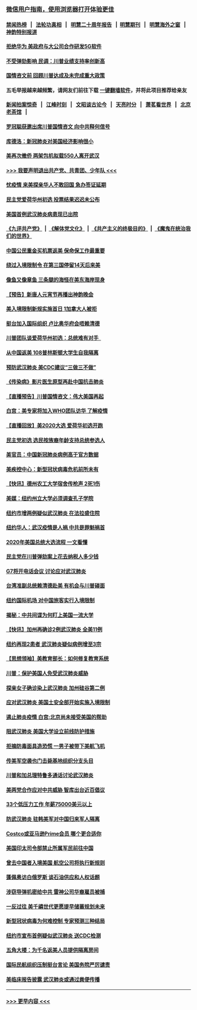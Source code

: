 ### [微信用户指南，使用浏览器打开体验更佳](https://github.com/gfw-breaker/banned-news1/blob/master/indexes/wechat-guide.md?t=0)
#### [禁闻热榜](热点新闻.md?t=0)  &nbsp;&nbsp;|&nbsp;&nbsp; [法轮功真相](https://github.com/gfw-breaker/truth/blob/master/README.md?t=0) &nbsp;&nbsp;|&nbsp;&nbsp; [明慧二十周年报告](https://github.com/gfw-breaker/mh-reports/blob/master/README.md?t=0) &nbsp;&nbsp;|&nbsp;&nbsp;[明慧期刊](https://github.com/gfw-breaker/mh-qikan) &nbsp;&nbsp;|&nbsp;&nbsp; [明慧海外之窗](https://github.com/gfw-breaker/mh-news/blob/master/README.md?t=0) &nbsp;&nbsp;|&nbsp;&nbsp; [神韵特别报道](https://github.com/gfw-breaker/mh-news/blob/master/shenyun.md?t=0)
#### [拒绝华为 美政府与大公司合作研发5G软件](../pages/nsc412/n11844625.md?t=02050544) 
#### [不受弹劾影响 民调：川普业绩支持率创新高](../pages/nsc412/n11844622.md?t=02050544) 
#### [国情咨文前 回顾川普达成及未完成重大政策](../pages/nsc412/n11844581.md?t=02050544) 
#### 五毛举报越来越频繁，请网友们前往下载 [一键翻墙软件](https://github.com/gfw-breaker/ssr-accounts)，并将此项目推荐给亲友
#### [新闻拍案惊奇](https://github.com/gfw-breaker/banned-news1/blob/master/pages/link4.md) &nbsp;&nbsp;|&nbsp;&nbsp; [江峰时刻](https://github.com/gfw-breaker/banned-news1/blob/master/pages/link4.md) &nbsp;&nbsp;|&nbsp;&nbsp; [文昭谈古论今](https://github.com/gfw-breaker/banned-news1/blob/master/pages/link4.md) &nbsp;&nbsp;|&nbsp;&nbsp; [天亮时分](https://github.com/gfw-breaker/banned-news1/blob/master/pages/link4.md) &nbsp;&nbsp;|&nbsp;&nbsp; [萧茗看世界](https://github.com/gfw-breaker/banned-news1/blob/master/pages/link4.md) &nbsp;&nbsp;|&nbsp;&nbsp; [北京老茶馆](https://github.com/gfw-breaker/banned-news1/blob/master/pages/link4.md) &nbsp;&nbsp;|&nbsp;&nbsp; 
#### [罗冠聪获邀出席川普国情咨文 向中共释何信号](../pages/nsc412/n11844355.md?t=02050544) 
#### [库德洛：新冠肺炎对美国经济影响很小](../pages/nsc412/n11844418.md?t=02050544) 
#### [美再次撤侨 两架包机拟载550人离开武汉](../pages/nsc412/n11844407.md?t=02050544) 
#### [>>> 我要声明退出共产党、共青团、少年队 <<<](https://github.com/begood0513/goodnews/blob/master/quit/letter.md) 
#### [忧疫情 来美探亲华人不敢回国 急办签证延期](../pages/nsc412/n11843344.md?t=02050544) 
#### [民主党爱荷华州初选 投票结果迟迟未公布](../pages/nsc412/n11844207.md?t=02050544) 
#### [美国首例武汉肺炎病患现已出院](../pages/nsc412/n11842740.md?t=02050544) 
#### [《九评共产党》](https://github.com/begood0513/9ping.md/blob/master/README.md) &nbsp;|&nbsp; [《解体党文化》](../../../../jtdwh.md/blob/master/README.md)  &nbsp;|&nbsp; [《共产主义的终极目的》](../../../../gczydzjmd.md/blob/master/README.md) &nbsp;|&nbsp; [《魔鬼在统治我们的世界》](../../../../mgztzwmdsj.md/blob/master/README.md) 
#### [中国公民重金买机票返美 保命保工作最重要](../pages/nsc412/n11843282.md?t=02050544) 
#### [绕过入境限制令  在第三国停留14天后来美](../pages/nsc412/n11843341.md?t=02050544) 
#### [像鱼又像章鱼 三条腿的海怪在美东海岸现身](../pages/nsc412/n11843092.md?t=02050544) 
#### [【预告】新唐人元宵节再播出神韵晚会](../pages/nsc412/n11843192.md?t=02050544) 
#### [美入境限制新规实施首日 1加拿大人被拒](../pages/nsc412/n11843058.md?t=02050544) 
#### [挺台加入国际组织 卢比奥华府会唔赖清德](../pages/nsc412/n11843023.md?t=02050544) 
#### [川普团队谈爱荷华州初选：总统难有对手  ](../pages/nsc412/n11842867.md?t=02050544) 
#### [从中国返美 108普林斯顿大学生自我隔离](../pages/nsc412/n11842714.md?t=02050544) 
#### [预防武汉肺炎 美CDC建议“三做三不做”](../pages/nsc412/n11842700.md?t=02050544) 
#### [《传染病》影片医生原型再赴中国抗击肺炎](../pages/nsc412/n11842626.md?t=02050544) 
#### [【直播预告】川普国情咨文：伟大美国再起](../pages/nsc412/n11842079.md?t=02050544) 
#### [白宫：美专家将加入WHO团队访华 了解疫情](../pages/nsc412/n11842198.md?t=02050544) 
#### [【直播回放】美2020大选 爱荷华初选开跑](../pages/nsc412/n11841820.md?t=02050544) 
#### [民主党初选 选民按族裔年龄支持总统参选人](../pages/nsc412/n11842239.md?t=02050544) 
#### [美官员：中国新冠肺炎病例高于官方数据](../pages/nsc412/n11842452.md?t=02050544) 
#### [美疾控中心：新型冠状病毒危机前所未有](../pages/nsc412/n11842406.md?t=02050544) 
#### [【快讯】德州农工大学宿舍传枪声 2死1伤](../pages/nsc412/n11842279.md?t=02050544) 
#### [美媒：纽约州立大学必须调查孔子学院](../pages/nsc412/n11840637.md?t=02050544) 
#### [纽约市增两例疑似武汉肺炎 在法拉盛住院](../pages/nsc412/n11840625.md?t=02050544) 
#### [纽约华人：武汉疫情是人祸 中共是罪魁祸首](../pages/nsc412/n11840631.md?t=02050544) 
#### [2020年美国总统大选流程 一文看懂](../pages/nsc412/n11842056.md?t=02050544) 
#### [民主党在川普弹劾案上花去纳税人多少钱](../pages/nsc412/n11841941.md?t=02050544) 
#### [G7将开电话会议 讨论应对武汉肺炎](../pages/nsc412/n11841658.md?t=02050544) 
#### [台湾准副总统赖清德赴美 有机会与川普碰面](../pages/nsc412/n11841332.md?t=02050544) 
#### [纽约国际机场  对中国旅客实行入境限制](../pages/nsc412/n11840619.md?t=02050544) 
#### [揭秘：中共间谍为何盯上美国一流大学](../pages/nsc412/n11840270.md?t=02050544) 
#### [【快讯】加州再确诊2例武汉肺炎 全美11例](../pages/nsc412/n11840339.md?t=02050544) 
#### [纽约再现2患者 武汉肺炎疑似病例增至3宗](../pages/nsc412/n11840010.md?t=02050544) 
#### [【思想领袖】美教育部长：如何修复教育系统](../pages/nsc412/n11690865.md?t=02050544) 
#### [川普：保护美国人免受武汉肺炎威胁](../pages/nsc412/n11839718.md?t=02050544) 
#### [探亲女子确诊染上武汉肺炎 加州硅谷第二例](../pages/nsc412/n11839784.md?t=02050544) 
#### [应对武汉肺炎 美国土安全部开始实施入境限制](../pages/nsc412/n11839729.md?t=02050544) 
#### [遏止肺炎疫情 白宫:北京尚未接受美国的帮助](../pages/nsc412/n11839660.md?t=02050544) 
#### [阻武汉肺炎 美国大学设立前线防护措施](../pages/nsc412/n11839479.md?t=02050544) 
#### [拒摘防毒面具造恐慌 一男子被带下美航飞机](../pages/nsc412/n11839455.md?t=02050544) 
#### [传美军空袭也门击毙基地组织分支头目](../pages/nsc412/n11839210.md?t=02050544) 
#### [川普和加总理特鲁多通话讨论武汉肺炎](../pages/nsc412/n11839128.md?t=02050544) 
#### [美两党合作应对中共威胁 智库出台近百倡议](../pages/nsc412/n11838437.md?t=02050544) 
#### [33个低压力工作 年薪75000美元以上](../pages/nsc412/n11834441.md?t=02050544) 
#### [防武汉肺炎 驻韩美军对中国归来军人隔离](../pages/nsc412/n11838970.md?t=02050544) 
#### [Costco或亚马逊Prime会员 哪个更合适你](../pages/nsc412/n11834459.md?t=02050544) 
#### [美国印太司令部禁止所属军民前往中国](../pages/nsc412/n11838418.md?t=02050544) 
#### [曾去中国者入境美国 航空公司将执行新规则](../pages/nsc412/n11838375.md?t=02050544) 
#### [蓬佩奥访白俄罗斯 谈石油供应和人权话题](../pages/nsc412/n11838242.md?t=02050544) 
#### [涉窃导弹机密给中共 雷神公司华裔雇员被捕](../pages/nsc412/n11838129.md?t=02050544) 
#### [一反过往 美千禧世代更愿提早储蓄规划未来](../pages/nsc412/n11837601.md?t=02050544) 
#### [新型冠状病毒为何难控制 专家预测三种结局](../pages/nsc412/n11838002.md?t=02050544) 
#### [纽约市宣布首例疑似武汉肺炎 送CDC检测](../pages/nsc412/n11837852.md?t=02050544) 
#### [五角大楼：为千名返美人员提供隔离房间](../pages/nsc412/n11837831.md?t=02050544) 
#### [国际民航组织压制挺台言论 美国务院严厉谴责](../pages/nsc412/n11837791.md?t=02050544) 
#### [美临床报告披露 武汉肺炎或通过粪便传播](../pages/nsc412/n11837626.md?t=02050544) 

----
#### [ >>> 更早内容 <<< ](../indexes/nsc412-earlier.md)
